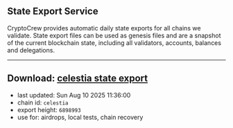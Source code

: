 ## State Export Service
CryptoCrew provides automatic daily state exports for all chains we validate. State export files can be used as genesis files and are a snapshot of the current blockchain state, including all validators, accounts, balances and delegations.

---
**Download: [celestia state export](https://dl-eu2.ccvalidators.com/SERVICE/celestia/celestia_export_6898993.json)**
---

- last updated: Sun Aug 10 2025 11:36:00
- chain id: `celestia`
- export height: `6898993`
- use for: airdrops, local tests, chain recovery
